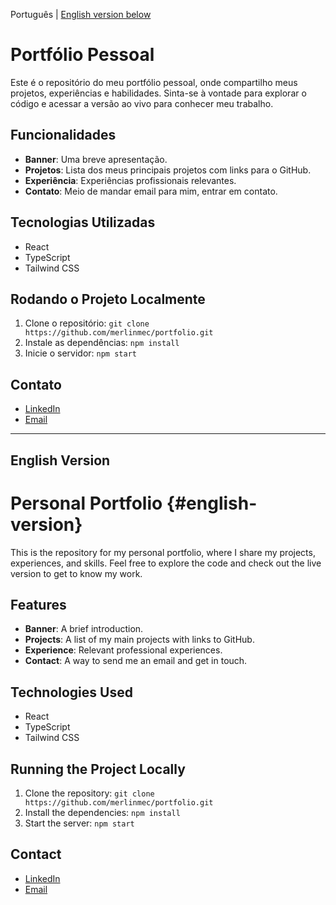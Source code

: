Português | [English version below](#english-version)

# Portfólio Pessoal

Este é o repositório do meu portfólio pessoal, onde compartilho meus projetos, experiências e habilidades. Sinta-se à vontade para explorar o código e acessar a versão ao vivo para conhecer meu trabalho.

## Funcionalidades

- **Banner**: Uma breve apresentação.
- **Projetos**: Lista dos meus principais projetos com links para o GitHub.
- **Experiência**: Experiências profissionais relevantes.
- **Contato**: Meio de mandar email para mim, entrar em contato.

## Tecnologias Utilizadas

- React
- TypeScript
- Tailwind CSS

## Rodando o Projeto Localmente

1. Clone o repositório: `git clone https://github.com/merlinmec/portfolio.git`
2. Instale as dependências: `npm install`
3. Inicie o servidor: `npm start`

## Contato

- [LinkedIn](https://www.linkedin.com/in/joao-manoel-carvalho/)
- [Email](mailto:joaomanoel190701@gmail.com)

-----------------------------------------------------------------------------------------------------------------------------------------------------------------------
## English Version

# Personal Portfolio {#english-version}

This is the repository for my personal portfolio, where I share my projects, experiences, and skills. Feel free to explore the code and check out the live version to get to know my work.

## Features

- **Banner**: A brief introduction.
- **Projects**: A list of my main projects with links to GitHub.
- **Experience**: Relevant professional experiences.
- **Contact**: A way to send me an email and get in touch.

## Technologies Used

- React
- TypeScript
- Tailwind CSS

## Running the Project Locally

1. Clone the repository: `git clone https://github.com/merlinmec/portfolio.git`
2. Install the dependencies: `npm install`
3. Start the server: `npm start`

## Contact

- [LinkedIn](https://www.linkedin.com/in/joao-manoel-carvalho/)
- [Email](mailto:joaomanoel190701@gmail.com)